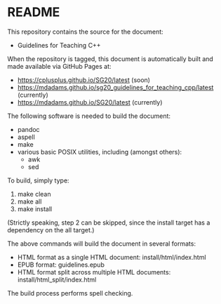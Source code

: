 README
======

This repository contains the source for the document:

  - Guidelines for Teaching C++

When the repository is tagged, this document is automatically built
and made available via GitHub Pages at:

  - <https://cplusplus.github.io/SG20/latest> (soon)
  - <https://mdadams.github.io/sg20_guidelines_for_teaching_cpp/latest>
    (currently)
  - <https://mdadams.github.io/SG20/latest> (currently)

The following software is needed to build the document:

  - pandoc
  - aspell
  - make
  - various basic POSIX utilities, including (amongst others):
      - awk
      - sed

To build, simply type:

  1. make clean
  2. make all
  3. make install

(Strictly speaking, step 2 can be skipped, since the install target
has a dependency on the all target.)

The above commands will build the document in several formats:

  - HTML format as a single HTML document:
    install/html/index.html
  - EPUB format:
    guidelines.epub
  - HTML format split across multiple HTML documents:
    install/html_split/index.html

The build process performs spell checking.

